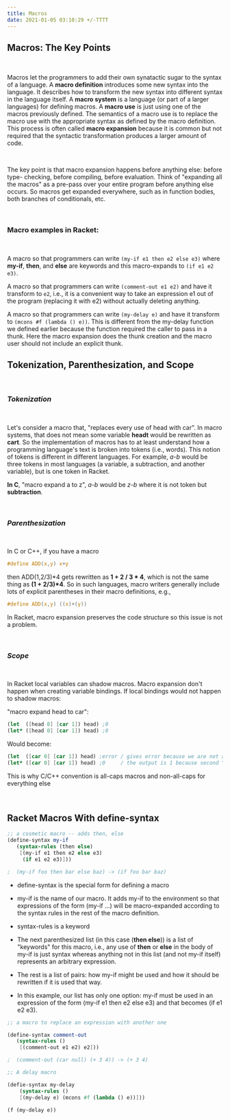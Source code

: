 ```yaml
---
title: Macros
date: 2021-01-05 03:10:29 +/-TTTT
---
```


## Macros: The Key Points

<br/>

Macros let the programmers to add their own synatactic sugar to the syntax of a
language. A **macro definition** introduces some new syntax into the language. It 
describes how to transform the new syntax into different syntax in the language
itself. A **macro system** is a language (or part of a larger languages) for 
defining macros. A **macro use** is just using one of the macros previously 
defined. The semantics of a macro use is to replace the macro use with the 
appropriate syntax as defined by the macro definition. This process
is often called **macro expansion** because it is common but not required that 
the syntactic transformation produces a larger amount of code.

<br/>


The key point is that macro expansion happens before anything else: before type-
checking, before compiling, before evaluation. Think of "expanding all the macros" as a pre-pass over your
entire program before anything else occurs. So macros get expanded everywhere, such as in function bodies,
both branches of conditionals, etc.

<br/>


### Macro examples in Racket:

<br/>

A macro so that programmers can write `(my-if e1 then e2 else e3)` where **my-if**, **then**, and **else**
are keywords and this macro-expands to `(if e1 e2 e3)`.

A macro so that programmers can write `(comment-out e1 e2)` and have it transform to `e2`, i.e., it is
a convenient way to take an expression e1 out of the program (replacing it with e2) without actually
deleting anything.

A macro so that programmers can write `(my-delay e)` and have it transform to `(mcons #f (lambda () e))`.
This is different from the my-delay function we defined earlier because the function required the caller
to pass in a thunk. Here the macro expansion does the thunk creation and the macro user should not
include an explicit thunk.


## Tokenization, Parenthesization, and Scope

<br/>


### _Tokenization_

<br/>

Let's consider a macro that, "replaces every use of head with car". In macro systems, that does not mean
some variable __headt__ would be rewritten as __cart__. So the implementation of macros has to at least understand
how a programming language's text is broken into tokens (i.e., words). This notion of tokens is different in
different languages. For example, _a-b_ would be three tokens in most languages (a variable, a subtraction,
and another variable), but is one token in Racket.

**In C**, "macro expand a to z",  _a-b_ would be _z-b_ where it is not token but **subtraction**.

<br/>


### _Parenthesization_

<br/>

In C or C++, if you have a macro

``` C
#define ADD(x,y) x+y
```
then ADD(1,2/3)*4 gets rewritten as __1 + 2 / 3 * 4__, which is not the same thing as
__(1 + 2/3)*4__. So in such languages, macro writers generally include lots of 
explicit parentheses in their macro definitions, e.g.,
``` C
#define ADD(x,y) ((x)+(y))
```
In Racket, macro expansion preserves the code structure so this issue is not 
a problem.

<br/>


### _Scope_

<br/>


In Racket local variables can shadow macros. Macro expansion don't happen when
creating variable bindings. If local bindings would not happen to shadow macros:

"macro expand head to car":
```scheme
(let  ([head 0] [car 1]) head) ;0
(let* ([head 0] [car 1]) head) ;0
```
Would become:
```scheme
(let  ([car 0] [car 1]) head) ;error / gives error because we are not allowed declare the same variable twice in the same let expression.
(let* ([car 0] [car 1]) head) ;0     / the output is 1 because second "car" is shadowing the first "car", but we meant to refer first "car" which has value "0"
```

This is why C/C++ convention is all-caps macros and non-all-caps for everything else


<br/>


## Racket Macros With define-syntax

```scheme
;; a cosmetic macro -- adds then, else
(define-syntax my-if
   (syntax-rules (then else)
	[(my-if e1 then e2 else e3)
	 (if e1 e2 e3)]))

;  (my-if foo then bar else baz) -> (if foo bar baz)
```

* define-syntax is the special form for defining a macro

* my-if is the name of our macro. It adds my-if to the environment so that expressions of the form
  (my-if ...) will be macro-expanded according to the syntax rules in the rest of the macro definition.

* syntax-rules is a keyword

* The next parenthesized list (in this case (**then else**)) is a list of "keywords" for this macro, i.e., any
use of **then** or **else** in the body of my-if is just syntax whereas anything not in this list (and not
my-if itself) represents an arbitrary expression.

* The rest is a list of pairs: how my-if might be used and how it should be rewritten if it is used that
way.

* In this example, our list has only one option: my-if must be used in an expression of the form
(my-if e1 then e2 else e3) and that becomes (if e1 e2 e3).

```scheme
;; a macro to replace an expression with another one

(define-syntax comment-out
   (syntax-rules ()
	[(comment-out e1 e2) e2]))

;  (comment-out (car null) (+ 3 4)) -> (+ 3 4)

```
```scheme
;; A delay macro

(defie-syntax my-delay
	(syntax-rules ()
	[(my-delay e) (mcons #f (lambda () e))]))

(f (my-delay e))
```